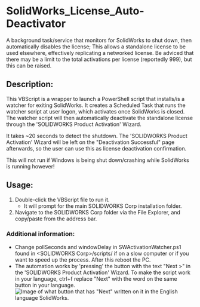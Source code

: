 # SolidWorks_License_Auto-Deactivator
A background task/service that monitors for SolidWorks to shut down, then automatically disables the license; This allows a standalone license to be used elsewhere, effectively replicating a networked license. Be adviced that there may be a limit to the total activations per license (reportedly 999), but this can be raised.

## Description:
This VBScript is a wrapper to launch a PowerShell script that installs/is a watcher for exiting SolidWorks.
It creates a Scheduled Task that runs the watcher script at user logon, which activates once SolidWorks is closed.
The watcher script will then automatically deactivate the standalone license through the 'SOLIDWORKS Product Activation' Wizard.

It takes ~20 seconds to detect the shutdown.
The 'SOLIDWORKS Product Activation' Wizard will be left on the "Deactivation Successful" page afterwards, so the user can use this as license deactivation confirmation.

This will not run if Windows is being shut down/crashing while SolidWorks is running however!


## Usage:
1. Double-click the VBScript file to run it.
    - It will prompt for the main SOLIDWORKS Corp installation folder.
2. Navigate to the SOLIDWORKS Corp folder via the File Explorer, and copy/paste from the address bar.

### Additional information:
- Change pollSeconds and windowDelay in SWActivationWatcher.ps1 found in \<SOLIDWORKS Corp\>/scripts/ if on a slow computer or if you want to speed up the process. After this reboot the PC.
- The automation works by 'pressing' the button with the text "Next >" in the 'SOLIDWORKS Product Activation' Wizard. To make the script work in your language, ctrl+f replace "Next" with the word on the same button in your language.
![Image of what button that has "Next" written on it in the English language SolidWorks.](https://i.imgur.com/KPhdSvo.png)
